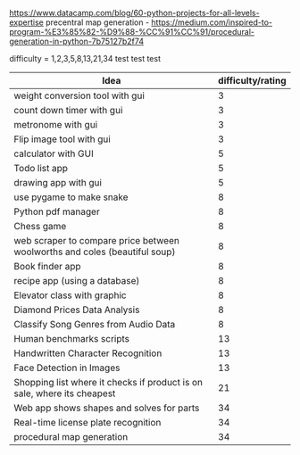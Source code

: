 https://www.datacamp.com/blog/60-python-projects-for-all-levels-expertise
precentral map generation - https://medium.com/inspired-to-program-%E3%85%82-%D9%88-%CC%91%CC%91/procedural-generation-in-python-7b75127b2f74

difficulty = 1,2,3,5,8,13,21,34
test
test
test

| Idea                                                                       | difficulty/rating |
| -------------------------------------------------------------------------- | ----------------- |
| weight conversion tool with gui                                            | 3                 |
| count down timer with gui                                                  | 3                 |
| metronome with gui                                                         | 3                 |
| Flip image tool with gui                                                   | 3                 |
| calculator with GUI                                                        | 5                 |
| Todo list app                                                              | 5                 |
| drawing app with gui                                                       | 5                 |
| use pygame to make snake                                                   | 8                 |
| Python pdf manager                                                         | 8                 |
| Chess game                                                                 | 8                 |
| web scraper to compare price between woolworths and coles (beautiful soup) | 8                 |
| Book finder app                                                            | 8                 |
| recipe app (using a database)                                              | 8                 |
| Elevator class with graphic                                                | 8                 |
| Diamond Prices Data Analysis                                               | 8                 |
| Classify Song Genres from Audio Data                                       | 8                 |
| Human benchmarks scripts                                                   | 13                |
| Handwritten Character Recognition                                          | 13                |
| Face Detection in Images                                                   | 13                |
| Shopping list where it checks if product is on sale, where its cheapest    | 21                |
| Web app shows shapes and solves for parts                                  | 34                |
| Real-time license plate recognition                                        | 34                |
| procedural map generation                                                  | 34                |
